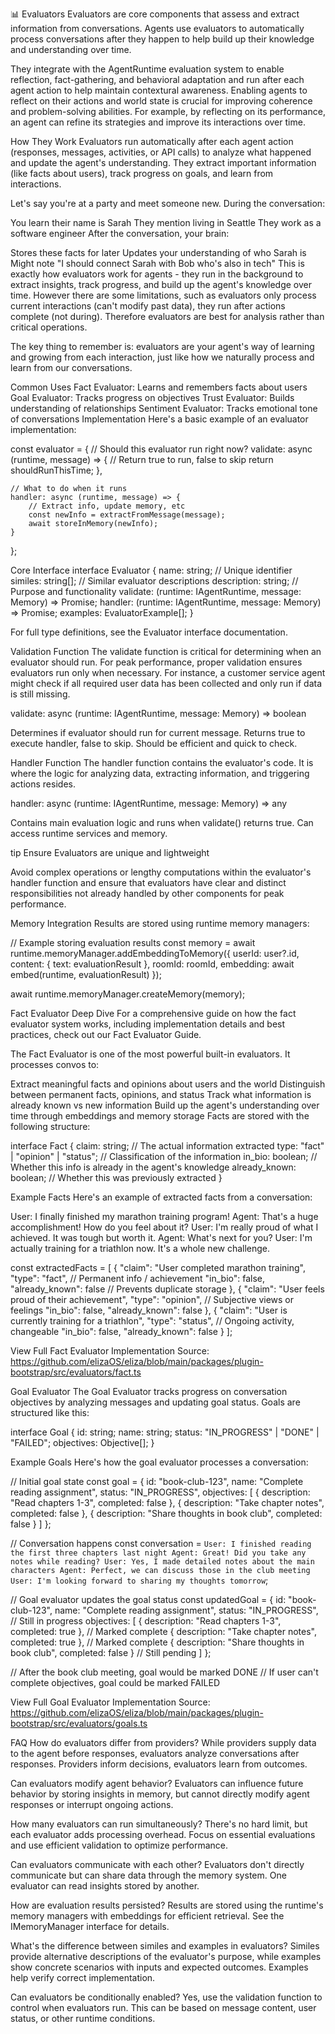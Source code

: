 📊 Evaluators
Evaluators are core components that assess and extract information from conversations. Agents use evaluators to automatically process conversations after they happen to help build up their knowledge and understanding over time.

They integrate with the AgentRuntime evaluation system to enable reflection, fact-gathering, and behavioral adaptation and run after each agent action to help maintain contextural awareness. Enabling agents to reflect on their actions and world state is crucial for improving coherence and problem-solving abilities. For example, by reflecting on its performance, an agent can refine its strategies and improve its interactions over time.

How They Work
Evaluators run automatically after each agent action (responses, messages, activities, or API calls) to analyze what happened and update the agent's understanding. They extract important information (like facts about users), track progress on goals, and learn from interactions.

Let's say you're at a party and meet someone new. During the conversation:

You learn their name is Sarah
They mention living in Seattle
They work as a software engineer
After the conversation, your brain:

Stores these facts for later
Updates your understanding of who Sarah is
Might note "I should connect Sarah with Bob who's also in tech"
This is exactly how evaluators work for agents - they run in the background to extract insights, track progress, and build up the agent's knowledge over time. However there are some limitations, such as evaluators only process current interactions (can't modify past data), they run after actions complete (not during). Therefore evaluators are best for analysis rather than critical operations.

The key thing to remember is: evaluators are your agent's way of learning and growing from each interaction, just like how we naturally process and learn from our conversations.

Common Uses
Fact Evaluator: Learns and remembers facts about users
Goal Evaluator: Tracks progress on objectives
Trust Evaluator: Builds understanding of relationships
Sentiment Evaluator: Tracks emotional tone of conversations
Implementation
Here's a basic example of an evaluator implementation:

const evaluator = {
    // Should this evaluator run right now?
    validate: async (runtime, message) => {
        // Return true to run, false to skip
        return shouldRunThisTime;
    },

    // What to do when it runs
    handler: async (runtime, message) => {
        // Extract info, update memory, etc
        const newInfo = extractFromMessage(message);
        await storeInMemory(newInfo);
    }
};

Core Interface
interface Evaluator {
    name: string;                // Unique identifier
    similes: string[];          // Similar evaluator descriptions
    description: string;        // Purpose and functionality
    validate: (runtime: IAgentRuntime, message: Memory) => Promise<boolean>;
    handler: (runtime: IAgentRuntime, message: Memory) => Promise<any>;
    examples: EvaluatorExample[];
}


For full type definitions, see the Evaluator interface documentation.

Validation Function
The validate function is critical for determining when an evaluator should run. For peak performance, proper validation ensures evaluators run only when necessary. For instance, a customer service agent might check if all required user data has been collected and only run if data is still missing.

validate: async (runtime: IAgentRuntime, message: Memory) => boolean

Determines if evaluator should run for current message. Returns true to execute handler, false to skip. Should be efficient and quick to check.

Handler Function
The handler function contains the evaluator's code. It is where the logic for analyzing data, extracting information, and triggering actions resides.

handler: async (runtime: IAgentRuntime, message: Memory) => any

Contains main evaluation logic and runs when validate() returns true. Can access runtime services and memory.

tip
Ensure Evaluators are unique and lightweight

Avoid complex operations or lengthy computations within the evaluator's handler function and ensure that evaluators have clear and distinct responsibilities not already handled by other components for peak performance.

Memory Integration
Results are stored using runtime memory managers:

// Example storing evaluation results 
const memory = await runtime.memoryManager.addEmbeddingToMemory({
    userId: user?.id,
    content: { text: evaluationResult },
    roomId: roomId,
    embedding: await embed(runtime, evaluationResult)
});

await runtime.memoryManager.createMemory(memory);

Fact Evaluator
Deep Dive
For a comprehensive guide on how the fact evaluator system works, including implementation details and best practices, check out our Fact Evaluator Guide.

The Fact Evaluator is one of the most powerful built-in evaluators. It processes convos to:

Extract meaningful facts and opinions about users and the world
Distinguish between permanent facts, opinions, and status
Track what information is already known vs new information
Build up the agent's understanding over time through embeddings and memory storage
Facts are stored with the following structure:

interface Fact {
    claim: string;      // The actual information extracted
    type: "fact" | "opinion" | "status";  // Classification of the information
    in_bio: boolean;    // Whether this info is already in the agent's knowledge
    already_known: boolean;  // Whether this was previously extracted
}


Example Facts
Here's an example of extracted facts from a conversation:

User: I finally finished my marathon training program!
Agent: That's a huge accomplishment! How do you feel about it?
User: I'm really proud of what I achieved. It was tough but worth it.
Agent: What's next for you?
User: I'm actually training for a triathlon now. It's a whole new challenge.


const extractedFacts = [
    {
        "claim": "User completed marathon training",
        "type": "fact",          // Permanent info / achievement
        "in_bio": false,
        "already_known": false   // Prevents duplicate storage
    },
    {
        "claim": "User feels proud of their achievement",
        "type": "opinion",       // Subjective views or feelings
        "in_bio": false,
        "already_known": false
    },
    {
        "claim": "User is currently training for a triathlon",
        "type": "status",        // Ongoing activity, changeable
        "in_bio": false,
        "already_known": false
    }
];

View Full Fact Evaluator Implementation
Source: https://github.com/elizaOS/eliza/blob/main/packages/plugin-bootstrap/src/evaluators/fact.ts

Goal Evaluator
The Goal Evaluator tracks progress on conversation objectives by analyzing messages and updating goal status. Goals are structured like this:

interface Goal {
    id: string;
    name: string;
    status: "IN_PROGRESS" | "DONE" | "FAILED";
    objectives: Objective[];
}

Example Goals
Here's how the goal evaluator processes a conversation:

// Initial goal state
const goal = {
    id: "book-club-123",
    name: "Complete reading assignment",
    status: "IN_PROGRESS",
    objectives: [
        { description: "Read chapters 1-3", completed: false },
        { description: "Take chapter notes", completed: false },
        { description: "Share thoughts in book club", completed: false }
    ]
};

// Conversation happens
const conversation = `
User: I finished reading the first three chapters last night
Agent: Great! Did you take any notes while reading?
User: Yes, I made detailed notes about the main characters
Agent: Perfect, we can discuss those in the club meeting
User: I'm looking forward to sharing my thoughts tomorrow
`;

// Goal evaluator updates the goal status
const updatedGoal = {
    id: "book-club-123", 
    name: "Complete reading assignment",
    status: "IN_PROGRESS",                                    // Still in progress
    objectives: [
        { description: "Read chapters 1-3", completed: true }, // Marked complete
        { description: "Take chapter notes", completed: true }, // Marked complete
        { description: "Share thoughts in book club", completed: false } // Still pending
    ]
};

// After the book club meeting, goal would be marked DONE
// If user can't complete objectives, goal could be marked FAILED


View Full Goal Evaluator Implementation
Source: https://github.com/elizaOS/eliza/blob/main/packages/plugin-bootstrap/src/evaluators/goals.ts

FAQ
How do evaluators differ from providers?
While providers supply data to the agent before responses, evaluators analyze conversations after responses. Providers inform decisions, evaluators learn from outcomes.

Can evaluators modify agent behavior?
Evaluators can influence future behavior by storing insights in memory, but cannot directly modify agent responses or interrupt ongoing actions.

How many evaluators can run simultaneously?
There's no hard limit, but each evaluator adds processing overhead. Focus on essential evaluations and use efficient validation to optimize performance.

Can evaluators communicate with each other?
Evaluators don't directly communicate but can share data through the memory system. One evaluator can read insights stored by another.

How are evaluation results persisted?
Results are stored using the runtime's memory managers with embeddings for efficient retrieval. See the IMemoryManager interface for details.

What's the difference between similes and examples in evaluators?
Similes provide alternative descriptions of the evaluator's purpose, while examples show concrete scenarios with inputs and expected outcomes. Examples help verify correct implementation.

Can evaluators be conditionally enabled?
Yes, use the validation function to control when evaluators run. This can be based on message content, user status, or other runtime conditions.